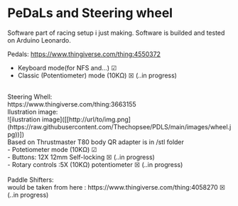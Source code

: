 # PeDaLs and Steering wheel
Software part of racing setup i just making.
Software is builded and tested on Arduino Leonardo.

Pedals:
https://www.thingiverse.com/thing:4550372
- Keyboard mode(for NFS and...) ☑
- Classic (Potentiometer) mode (10KΩ) ☒ (..in progress)
<br>
Steering Whell:<br>
https://www.thingiverse.com/thing:3663155 <br>
Ilustration image:<br>
![ilustration image]([[http://url/to/img.png](https://raw.githubusercontent.com/Thechopsee/PDLS/main/images/wheel.jpg))])<br>
Based on Thrustmaster T80 body QR adapter is in /stl folder <br>
- Potetiometer mode (10KΩ) ☑ <br>
- Buttons: 12X 12mm Self-locking ☒ (..in progress) <br>
- Rotary controls :5X (10KΩ) potentiometer ☒ (..in progress) <br>
<br>
Paddle Shifters:<br>
would be taken from here : https://www.thingiverse.com/thing:4058270 ☒ (..in progress)<br>




